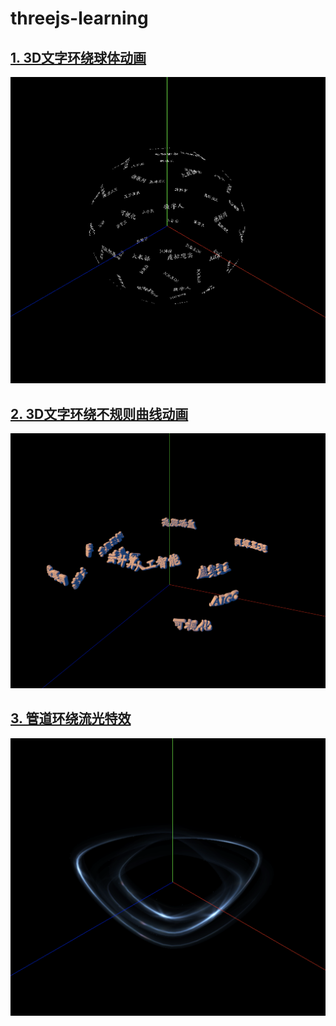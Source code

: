 # threejs-learning

## [1. 3D文字环绕球体动画](./3DTextWrappingSphereAnimation/README.md)
![预览](./3DTextWrappingSphereAnimation/preview.png)

## [2. 3D文字环绕不规则曲线动画](./3DTextWrappingIrregularCurveAnimation/README.md)
![预览](./3DTextWrappingIrregularCurveAnimation/preview.png)

## [3. 管道环绕流光特效](./PipelineStreamingSurroundingEffect/README.md)
![预览](./PipelineStreamingSurroundingEffect/preview.png)